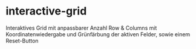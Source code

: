 # interactive-grid
 Interaktives Grid mit anpassbarer Anzahl Row & Columns mit Koordinatenwiedergabe und Grünfärbung der aktiven Felder, sowie einem Reset-Button 
